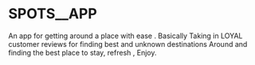 # SPOTS__APP
An app for getting around a place with ease . Basically  Taking in LOYAL customer reviews for finding best and unknown destinations Around and finding the best place to stay, refresh , Enjoy.
